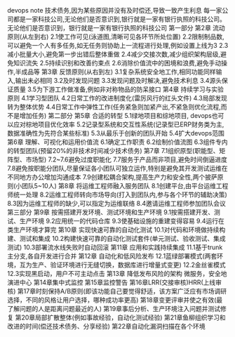 devops note
技术债务,因为某些原因并没有及时偿还,导致一致产生利息
每一家公司都是一家科技公司,无论他们是否意识到,银行就是一家有银行执照的科技公司。无论他们是否意识到，银行就是一家有银行执照的科技公司
第一部分
	第2章 流动原则(从左到右)
	2.1使工作可见(泳道图,清晰可见各环节所处位置)
	2.2限制制品数,可以避免一个人有多任务,如无任务则协助上一流程进行处理,例如设置上线为3
	2.3减小批量大小,避免第一步出错后整体重做
	2.4减少交接次数,减少组织架构层级,避免知识流失
	2.5持续识别和改善约束点
	2.6消除价值流中的困境和浪费,避免手动操作,半成品等
	第3章 反馈原则(从右到左)
	3.1复杂系统安全地工作,相同功能同样输入,输出未必相同
	3.2及时发现问题
	3.3发现问题及时解决,避免技术利息
	3.4源头保证质量
	3.5为下游工作做准备,例如非对称物品的防呆接口
	第4章 持续学习与实验原则
	4.1学习型团队
	4.2日常工作的改进制度化(雷厉风行的红头文件)
	4.3局部发现转为整体优势
	4.4日常工作中弹性工作(任务紧急则加紧产出,不紧急则优化流程,而不是增加任务)
第二部分
	第5章 合适的转型
	5.1绿地项目和综地项目, devops也可以应对棕地项目优化效率
	5.2记录型系统和交互性系统(记录型已ERP财务类为主,数据准确性为先符合某些标准)
	5.3从最乐于创新的团队开始
	5.4扩大devops范围
	第6章 理解、可视化和运用价值流
	6.1确定工作职责
	6.2绘制价值流图
	6.3组件专内的转型团队(预留20%的非技术时间减少技术债务)
	第7章
	7.1组织原型(职能型、矩阵型、市场型)
	7.2~7.6避免过度职能化
	7.7服务于产品而非项目,避免时间倒逼进度
	7.8避免按职能分团队,尽量保证各小团队可独立运作,特别是避免其开发测试运维在不同地方办公增加沟通成本
	7.9创建松耦合架构,提高生产力和安全性,两个披萨原则(小团队5~10人)
	第8章 将运维工程师融入服务团队
	8.1创建平台,由平台运维工程师统一处理
	8.2运维工程师转向市场导向(打入到团队内,参与各个环节的辅助决策)
	8.3因为运维工程师的缺少,可以指定为运维联络
	8.4邀请运维工程师参加团队会议
第三部分
	第9章 按需搭建开发环境、测试环境和生产环境
	9.1按需搭建开发、测试、生产环境
	9.2应用统一的代码仓库
	9.3使基础设施的重建变得容易
	9.4运行在类生产环境才算完
	第10章 实现快速可靠的自动化测试
	10.1对代码和环境做持续构建、测试和集成
	10.2构建快速可靠的自动化测试套件(单元测试、验收测试、集成测试)
	10.3部署流水线失败时自动回滚
	第11章 应用和实践持续集成
	11.1基于trunk主分支,各自开发进行合并
	第12章 自动化和低风险发布
	12.1蓝绿部署模式(两套环境，互为生产、验证环境进行无缝切换，数据库进行增量式变更)
	12.2金丝雀模式
	12.3实现黑启动，用户不可主动点击
	第13章 降低发布风险的架构
	微服务，安全地演进中心
	第14章集中式监控
	第15章监控警告
	第16章LRR(交接审核)HRR(上线审核)
	第17章时刻保持A/B原则(即该功能自己要觉得舒适，该方案广泛应有市场调研选择，不同的风格让用户选择，哪种成功率更高)
	第18章变更评审并使之有效(最了解问题的人是距离问题最近的人)
	第19章事后分析、生产环境注入问题并测试修复
	第20章局部扩散整体(例如事故经验，自动化测试经验)
	第21章鱼柳组织学习和改进的时间(偿还技术债务、分享经验)
	第22章自动化漏洞扫描在各个环境